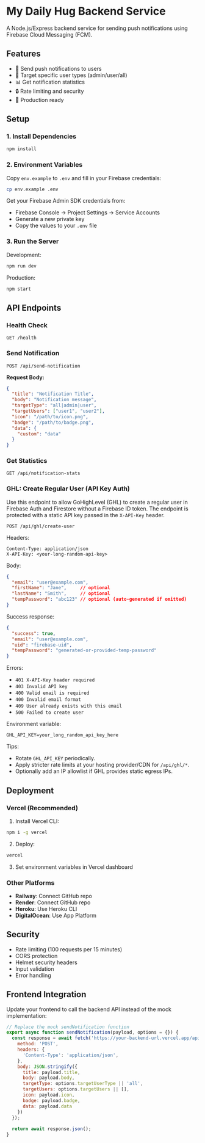 # My Daily Hug Backend Service

A Node.js/Express backend service for sending push notifications using Firebase Cloud Messaging (FCM).

## Features

- 🔔 Send push notifications to users
- 👥 Target specific user types (admin/user/all)
- 📊 Get notification statistics
- 🔒 Rate limiting and security
- 🚀 Production ready

## Setup

### 1. Install Dependencies

```bash
npm install
```

### 2. Environment Variables

Copy `env.example` to `.env` and fill in your Firebase credentials:

```bash
cp env.example .env
```

Get your Firebase Admin SDK credentials from:
- Firebase Console → Project Settings → Service Accounts
- Generate a new private key
- Copy the values to your `.env` file

### 3. Run the Server

Development:
```bash
npm run dev
```

Production:
```bash
npm start
```

## API Endpoints

### Health Check
```
GET /health
```

### Send Notification
```
POST /api/send-notification
```

**Request Body:**
```json
{
  "title": "Notification Title",
  "body": "Notification message",
  "targetType": "all|admin|user",
  "targetUsers": ["user1", "user2"],
  "icon": "/path/to/icon.png",
  "badge": "/path/to/badge.png",
  "data": {
    "custom": "data"
  }
}
```

### Get Statistics
```
GET /api/notification-stats
```

### GHL: Create Regular User (API Key Auth)

Use this endpoint to allow GoHighLevel (GHL) to create a regular user in Firebase Auth and Firestore without a Firebase ID token. The endpoint is protected with a static API key passed in the `X-API-Key` header.

```
POST /api/ghl/create-user
```

Headers:

```
Content-Type: application/json
X-API-Key: <your-long-random-api-key>
```

Body:

```json
{
  "email": "user@example.com",
  "firstName": "Jane",     // optional
  "lastName": "Smith",     // optional
  "tempPassword": "abc123" // optional (auto-generated if omitted)
}
```

Success response:

```json
{
  "success": true,
  "email": "user@example.com",
  "uid": "firebase-uid",
  "tempPassword": "generated-or-provided-temp-password"
}
```

Errors:

- `401 X-API-Key header required`
- `403 Invalid API key`
- `400 Valid email is required`
- `400 Invalid email format`
- `409 User already exists with this email`
- `500 Failed to create user`

Environment variable:

```
GHL_API_KEY=your_long_random_api_key_here
```

Tips:
- Rotate `GHL_API_KEY` periodically.
- Apply stricter rate limits at your hosting provider/CDN for `/api/ghl/*`.
- Optionally add an IP allowlist if GHL provides static egress IPs.

## Deployment

### Vercel (Recommended)

1. Install Vercel CLI:
```bash
npm i -g vercel
```

2. Deploy:
```bash
vercel
```

3. Set environment variables in Vercel dashboard

### Other Platforms

- **Railway**: Connect GitHub repo
- **Render**: Connect GitHub repo  
- **Heroku**: Use Heroku CLI
- **DigitalOcean**: Use App Platform

## Security

- Rate limiting (100 requests per 15 minutes)
- CORS protection
- Helmet security headers
- Input validation
- Error handling

## Frontend Integration

Update your frontend to call the backend API instead of the mock implementation:

```javascript
// Replace the mock sendNotification function
export async function sendNotification(payload, options = {}) {
  const response = await fetch('https://your-backend-url.vercel.app/api/send-notification', {
    method: 'POST',
    headers: {
      'Content-Type': 'application/json',
    },
    body: JSON.stringify({
      title: payload.title,
      body: payload.body,
      targetType: options.targetUserType || 'all',
      targetUsers: options.targetUsers || [],
      icon: payload.icon,
      badge: payload.badge,
      data: payload.data
    })
  });
  
  return await response.json();
}
```

